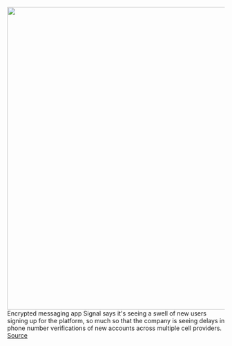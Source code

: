 <img src='https://cdn.vox-cdn.com/thumbor/0_uSkc3_3UqR4kBFrF0CEyZlQW4=/0x0:4096x3072/1200x800/filters:focal(2149x847:2803x1501)/cdn.vox-cdn.com/uploads/chorus_image/image/68633907/1229931679.0.jpg' width='700px' /><br/>
Encrypted messaging app Signal says it's seeing a swell of new users signing up for the platform, so much so that the company is seeing delays in phone number verifications of new accounts across multiple cell providers.
<a href='https://www.theverge.com/2021/1/7/22218989/signal-new-signups-whatsapp-facebook-privacy-controversy-elon-musk'> Source <a/>